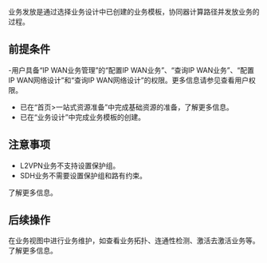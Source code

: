 业务发放是通过选择业务设计中已创建的业务模板，协同器计算路径并发放业务的过程。

## 前提条件
-用户具备“IP WAN业务管理”的“配置IP WAN业务”、“查询IP WAN业务”、“配置IP WAN网络设计”和“查询IP WAN网络设计”的权限。更多信息请参见查看用户权限。
- 已在“首页>一站式资源准备”中完成基础资源的准备，了解更多信息。
- 已在“业务设计”中完成业务模板的创建。

## 注意事项
- L2VPN业务不支持设置保护组。
- SDH业务不需要设置保护组和路有约束。

了解更多信息。

## 后续操作
在业务视图中进行业务维护，如查看业务拓扑、连通性检测、激活去激活业务等。了解更多信息。
